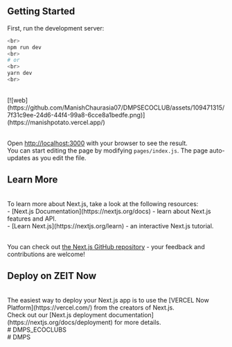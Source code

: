 ## Getting Started
First, run the development server:
<br>

```bash
<br>
npm run dev
<br>
# or
<br>
yarn dev
<br>
```
<br>
[![web](https://github.com/ManishChaurasia07/DMPSECOCLUB/assets/109471315/7f31c9ee-24d6-44f4-99a8-6cce8a1bedfe.png)](https://manishpotato.vercel.app/)


<br>
<br>

Open [http://localhost:3000](http://localhost:3000) with your browser to see the result.
<br>
You can start editing the page by modifying `pages/index.js`. The page auto-updates as you edit the file.
<br>
## Learn More
<br>
To learn more about Next.js, take a look at the following resources:
<br>
- [Next.js Documentation](https://nextjs.org/docs) - learn about Next.js features and API.
<br>
- [Learn Next.js](https://nextjs.org/learn) - an interactive Next.js tutorial.
<br>
<br>

You can check out [the Next.js GitHub repository](https://github.com/zeit/next.js/) - your feedback and contributions are welcome!
<br>
## Deploy on ZEIT Now
<br>
The easiest way to deploy your Next.js app is to use the [VERCEL Now Platform](https://vercel.com/) from the creators of Next.js.
<br>
Check out our [Next.js deployment documentation](https://nextjs.org/docs/deployment) for more details.
<br>
#   D M P S _ E C O C L U B S 
<br>
 #   D M P S 
 
 
